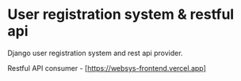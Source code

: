 # User registration system & restful api
Django user registration system and rest api provider.

Restful API consumer - [https://websys-frontend.vercel.app]
